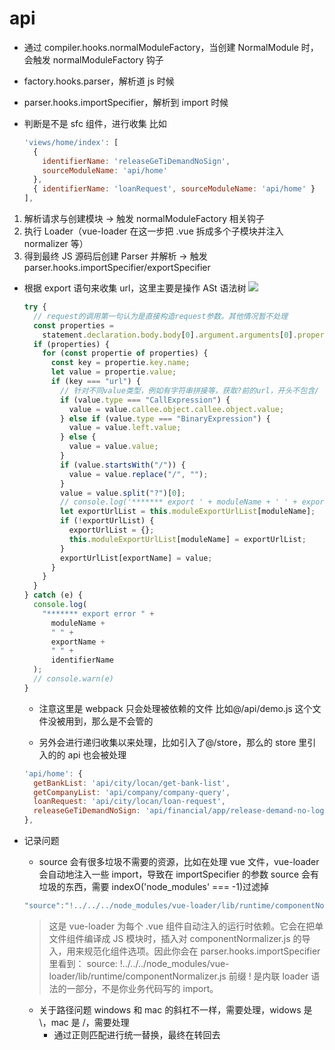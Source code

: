 # api

- 通过 compiler.hooks.normalModuleFactory，当创建 NormalModule 时，会触发 normalModuleFactory 钩子
- factory.hooks.parser，解析道 js 时候
- parser.hooks.importSpecifier，解析到 import 时候
- 判断是不是 sfc 组件，进行收集 比如

  ```javascript
  'views/home/index': [
    {
      identifierName: 'releaseGeTiDemandNoSign',
      sourceModuleName: 'api/home'
    },
    { identifierName: 'loanRequest', sourceModuleName: 'api/home' }
  ],
  ```

1. 解析请求与创建模块 → 触发 normalModuleFactory 相关钩子
2. 执行 Loader（vue-loader 在这一步把 .vue 拆成多个子模块并注入 normalizer 等）
3. 得到最终 JS 源码后创建 Parser 并解析 → 触发 parser.hooks.importSpecifier/exportSpecifier

- 根据 export 语句来收集 url，这里主要是操作 ASt 语法树
  ![](./images/ast.png)

  ```javascript
  try {
    // request的调用第一句认为是直接构造request参数。其他情况暂不处理
    const properties =
      statement.declaration.body.body[0].argument.arguments[0].properties;
    if (properties) {
      for (const propertie of properties) {
        const key = propertie.key.name;
        let value = propertie.value;
        if (key === "url") {
          // 针对不同value类型，例如有字符串拼接等，获取?前的url，开头不包含/
          if (value.type === "CallExpression") {
            value = value.callee.object.callee.object.value;
          } else if (value.type === "BinaryExpression") {
            value = value.left.value;
          } else {
            value = value.value;
          }
          if (value.startsWith("/")) {
            value = value.replace("/", "");
          }
          value = value.split("?")[0];
          // console.log('******* export ' + moduleName + ' ' + exportName + ' ' + key + '=' + value)
          let exportUrlList = this.moduleExportUrlList[moduleName];
          if (!exportUrlList) {
            exportUrlList = {};
            this.moduleExportUrlList[moduleName] = exportUrlList;
          }
          exportUrlList[exportName] = value;
        }
      }
    }
  } catch (e) {
    console.log(
      "******* export error " +
        moduleName +
        " " +
        exportName +
        " " +
        identifierName
    );
    // console.warn(e)
  }
  ```

  - 注意这里是 webpack 只会处理被依赖的文件 比如@/api/demo.js 这个文件没被用到，那么是不会管的

  - 另外会进行递归收集以来处理，比如引入了@/store，那么的 store 里引入的的 api 也会被处理

  ```javascript
  'api/home': {
    getBankList: 'api/city/locan/get-bank-list',
    getCompanyList: 'api/company/company-query',
    loanRequest: 'api/city/locan/loan-request',
    releaseGeTiDemandNoSign: 'api/financial/app/release-demand-no-login'
  },
  ```

- 记录问题

  - source 会有很多垃圾不需要的资源，比如在处理 vue 文件，vue-loader 会自动地注入一些 import，导致在 importSpecifier 的参数 source 会有垃圾的东西，需要 indexO('node_modules' === -1)过滤掉

  ```javascript
  "source":"!../../../node_modules/vue-loader/lib/runtime/componentNormalizer.js"
  ```

  > 这是 vue-loader 为每个 .vue 组件自动注入的运行时依赖。它会在把单文件组件编译成 JS 模块时，插入对 componentNormalizer.js 的导入，用来规范化组件选项。因此你会在 parser.hooks.importSpecifier 里看到：
  > source: !../../../node_modules/vue-loader/lib/runtime/componentNormalizer.js
  > 前缀 ! 是内联 loader 语法的一部分，不是你业务代码写的 import。

  - 关于路径问题 windows 和 mac 的斜杠不一样，需要处理，widows 是 \，mac 是 /，需要处理
    - 通过正则匹配进行统一替换，最终在转回去

